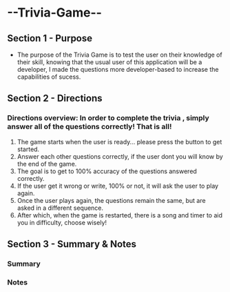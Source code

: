 # --Trivia-Game--

## Section 1 - Purpose 
- The purpose of the Trivia Game is to test the user on their knowledge of their skill, knowing that the usual user of this application will be a developer, I made the questions more developer-based to increase the capabilities of sucess. 



## Section 2 - Directions 
  ### Directions overview: In order to complete the trivia , simply answer all of the questions correctly! That is all! 
  1. The game starts when the user is ready... please press the button to get started.
  2. Answer each other questions correctly, if the user dont you will know by the end of the game. 
  3. The goal is to get to 100% accuracy of the questions answered correctly.
  4. If the user get it wrong or write, 100% or not, it will ask the user to play again. 
  5. Once the user plays again, the questions remain the same, but are asked in a different sequence. 
  6. After which, when the game is restarted, there is a song and timer to aid you in difficulty, choose wisely!



## Section 3 - Summary & Notes 

### Summary 


### Notes 